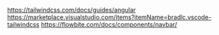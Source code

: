 https://tailwindcss.com/docs/guides/angular
https://marketplace.visualstudio.com/items?itemName=bradlc.vscode-tailwindcss
https://flowbite.com/docs/components/navbar/
